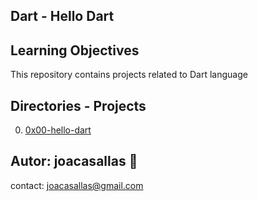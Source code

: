 ## Dart - Hello Dart ##

## Learning Objectives ##

This repository contains projects related to Dart language

## Directories - Projects ##  
0. [0x00-hello-dart](https://github.com/joacasallas2/holbertonschool-web_dart/blob/main/0x00-hello-dart)


## Autor:  joacasallas :information_desk_person:  
contact:  joacasallas@gmail.com  


